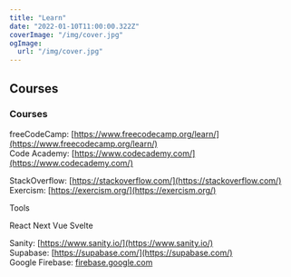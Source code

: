 ```yaml
---
title: "Learn"
date: "2022-01-10T11:00:00.322Z"
coverImage: "/img/cover.jpg"
ogImage:
  url: "/img/cover.jpg"
---
```


## Courses

### Courses
freeCodeCamp: [https://www.freecodecamp.org/learn/](https://www.freecodecamp.org/learn/)  
Code Academy: [https://www.codecademy.com/](https://www.codecademy.com/)  

StackOverflow: [https://stackoverflow.com/](https://stackoverflow.com/)  
Exercism: [https://exercism.org/](https://exercism.org/)  

Tools

React
Next
Vue
Svelte

Sanity: [https://www.sanity.io/](https://www.sanity.io/)  
Supabase: [https://supabase.com/](https://supabase.com/)  
Google Firebase: [firebase.google.com](https://firebase.google.com)  





